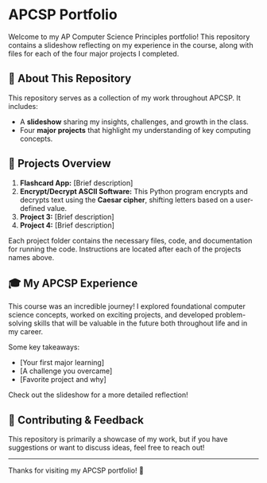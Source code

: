 # APCSP Portfolio

Welcome to my AP Computer Science Principles portfolio! This repository contains a slideshow reflecting on my experience in the course, along with files for each of the four major projects I completed.

## 📖 About This Repository

This repository serves as a collection of my work throughout APCSP. It includes:
- A **slideshow** sharing my insights, challenges, and growth in the class.
- Four **major projects** that highlight my understanding of key computing concepts.

## 🚀 Projects Overview

1. **Flashcard App:** [Brief description]
2. **Encrypt/Decrypt ASCII Software:** This Python program encrypts and decrypts text using the **Caesar cipher**, shifting letters based on a user-defined value.
3. **Project 3:** [Brief description]
4. **Project 4:** [Brief description]

Each project folder contains the necessary files, code, and documentation for running the code. 
Instructions are located after each of the projects names above.

## 🎓 My APCSP Experience

This course was an incredible journey! I explored foundational computer science concepts, worked on exciting projects, and developed problem-solving skills that will be valuable in the future both throughout life and in my career.

Some key takeaways:
- [Your first major learning]
- [A challenge you overcame]
- [Favorite project and why]

Check out the slideshow for a more detailed reflection!

## 📢 Contributing & Feedback

This repository is primarily a showcase of my work, but if you have suggestions or want to discuss ideas, feel free to reach out!

---

Thanks for visiting my APCSP portfolio! 🚀
